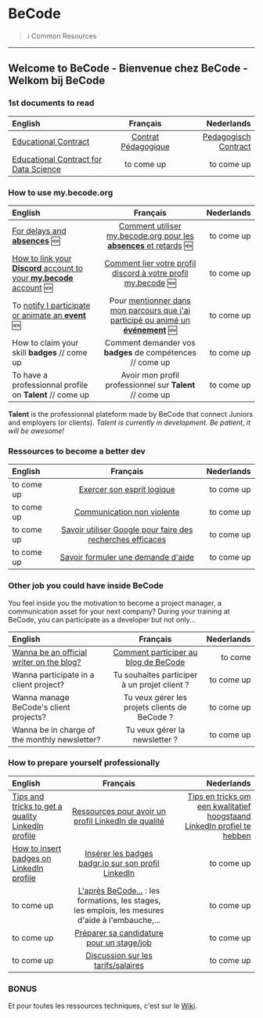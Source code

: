 # BeCode

> ℹ️ Common Resources

---

## Welcome to BeCode - Bienvenue chez BeCode - Welkom bij BeCode

### 1st documents to read

| English                                                    |                    Français                    |                                       Nederlands |
| :--------------------------------------------------------- | :--------------------------------------------: | -----------------------------------------------: |
| [Educational Contract](educationalcontract.md)             | [Contrat Pédagogique](./contratpedagogique.md) | [Pedagogisch Contract](./pedagogischcontract.md) |
| [Educational Contract for Data Science](educationalcontractAI.md)             | to come up | to come up |

### How to use my.becode.org

| English                                                                  |                                                Français                                                | Nederlands |
| :----------------------------------------------------------------------- | :----------------------------------------------------------------------------------------------------: | ---------: |
| [For delays and **absences**](mybecode-absence-eng.md) 🆕 |       [Comment utiliser my.becode.org pour les **absences** et retards](mybecode-absence-fr.md) 🆕        | to come up |
| [How to link your **Discord** account to your **my.becode** account](mybecode-discord-eng.md) 🆕 | [Comment lier votre profil discord à votre profil my.becode](mybecode-discord-eng.md) 🆕        | to come up |
| To [notify I participate or animate an **event**](mybecode-event-eng.md) 🆕 | Pour [mentionner dans mon parcours que j'ai participé ou animé un **événement**](mybecode-event-fr.md) 🆕 | to come up |
| How to claim your skill **badges** // come up           | Comment demander vos **badges** de compétences // come up                  | to come up |
| To have a professionnal profile on **Talent** // come up | Avoir mon profil professionnel sur **Talent** // come up | to come up |

**Talent** is the professionnal plateform made by BeCode that connect Juniors and employers (or clients).
_Talent is currently in development. Be patient, it will be awesome!_

### Ressources to become a better dev

| English    |                                    Français                                     | Nederlands |
| :--------- | :-----------------------------------------------------------------------------: | ---------: |
| to come up |                 [Exercer son esprit logique](EspritLogique.md)                  | to come up |
| to come up |            [Communication non violente](CommunicationNonViolente.md)            | to come up |
| to come up | [Savoir utiliser Google pour faire des recherches efficaces](UtiliserGoogle.md) | to come up |
| to come up |              [Savoir formuler une demande d'aide](ObtenirAide.md)               | to come up |

### Other job you could have inside BeCode

You feel inside you the motivation to become a project manager, a communication asset for your next company? During your training at BeCode, you can participate as a developer but not only...

| English                                                       |                         Français                         | Nederlands |
| :------------------------------------------------------------ | :------------------------------------------------------: | ---------: |
| [Wanna be an official writer on the blog?](BlogBecode-eng.md) | [Comment participer au blog de BeCode](BlogBeCode-fr.md) |    to come |
| Wanna participate in a client project?                        |       Tu souhaites participer à un projet client ?       | to come up |
| Wanna manage BeCode's client projects?                        |      Tu veux gérer les projets clients de BeCode ?       | to come up |
| Wanna be in charge of the monthly newsletter?                 |              Tu veux gérer la newsletter ?               | to come up |

### How to prepare yourself professionally

| English                                                              |                                                      Français                                                      |                                                                                Nederlands |
| :------------------------------------------------------------------- | :----------------------------------------------------------------------------------------------------------------: | ----------------------------------------------------------------------------------------: |
| [Tips and tricks to get a quality LinkedIn profile](linkedin-eng.md) |                       [Ressources pour avoir un profil LinkedIn de qualité](linkedin-fr.md)                        | [Tips en tricks om een kwalitatief hoogstaand LinkedIn profiel te hebben](linkedin-nl.md) |
| [How to insert badges on LinkedIn profile](certified-skills-eng.md)  |                   [Insérer les badges badgr.io sur son profil LinkedIn](certified-skills-fr.md)                    |                                                                                to come up |
| to come up                                                           | [L'après BeCode...](afterbecode.md) : les formations, les stages, les emplois, les mesures d'aide à l'embauche,... |                                                                                to come up |
| to come up                                                           |                       [Préparer sa candidature pour un stage/job](preparersacandidature.md)                        |                                                                                to come up |
| to come up                                                           |      [Discussion sur les tarifs/salaires](https://gist.github.com/pixeline/aaba236316e49084700b6add496c298c)       |                                                                                to come up |

### BONUS

Et pour toutes les ressources techniques, c'est sur le [Wiki](https://github.com/becodeorg/BeCode/wiki).
